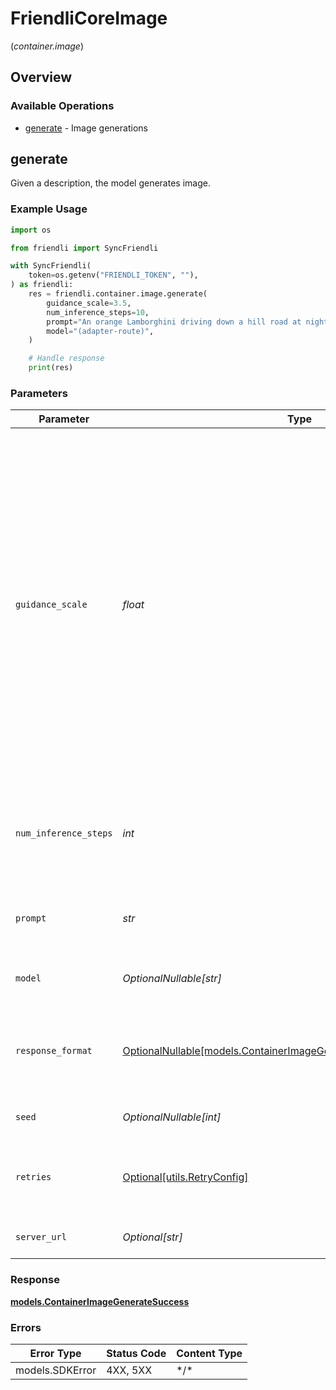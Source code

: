 # FriendliCoreImage
(*container.image*)

## Overview

### Available Operations

* [generate](#generate) - Image generations

## generate

Given a description, the model generates image.

### Example Usage

```python
import os

from friendli import SyncFriendli

with SyncFriendli(
    token=os.getenv("FRIENDLI_TOKEN", ""),
) as friendli:
    res = friendli.container.image.generate(
        guidance_scale=3.5,
        num_inference_steps=10,
        prompt="An orange Lamborghini driving down a hill road at night with a beautiful ocean view in the background.",
        model="(adapter-route)",
    )

    # Handle response
    print(res)
```

### Parameters

| Parameter                                                                                                                                                                                                                                                                                | Type                                                                                                                                                                                                                                                                                     | Required                                                                                                                                                                                                                                                                                 | Description                                                                                                                                                                                                                                                                              | Example                                                                                                                                                                                                                                                                                  |
| ---------------------------------------------------------------------------------------------------------------------------------------------------------------------------------------------------------------------------------------------------------------------------------------- | ---------------------------------------------------------------------------------------------------------------------------------------------------------------------------------------------------------------------------------------------------------------------------------------- | ---------------------------------------------------------------------------------------------------------------------------------------------------------------------------------------------------------------------------------------------------------------------------------------- | ---------------------------------------------------------------------------------------------------------------------------------------------------------------------------------------------------------------------------------------------------------------------------------------- | ---------------------------------------------------------------------------------------------------------------------------------------------------------------------------------------------------------------------------------------------------------------------------------------- |
| `guidance_scale`                                                                                                                                                                                                                                                                         | *float*                                                                                                                                                                                                                                                                                  | :heavy_check_mark:                                                                                                                                                                                                                                                                       | Adjusts the alignment of the generated image with the input prompt. Higher values (e.g., 8-10) make the output more faithful to the prompt, while lower values (e.g., 1-5) encourage more creative freedom. This parameter may be irrelevant for certain models, such as `FLUX.Schnell`. |                                                                                                                                                                                                                                                                                          |
| `num_inference_steps`                                                                                                                                                                                                                                                                    | *int*                                                                                                                                                                                                                                                                                    | :heavy_check_mark:                                                                                                                                                                                                                                                                       | The number of inference steps to use during image generation. Supported range: [1, 50].                                                                                                                                                                                                  |                                                                                                                                                                                                                                                                                          |
| `prompt`                                                                                                                                                                                                                                                                                 | *str*                                                                                                                                                                                                                                                                                    | :heavy_check_mark:                                                                                                                                                                                                                                                                       | A text description of the desired image.                                                                                                                                                                                                                                                 |                                                                                                                                                                                                                                                                                          |
| `model`                                                                                                                                                                                                                                                                                  | *OptionalNullable[str]*                                                                                                                                                                                                                                                                  | :heavy_minus_sign:                                                                                                                                                                                                                                                                       | Routes the request to a specific adapter.                                                                                                                                                                                                                                                | (adapter-route)                                                                                                                                                                                                                                                                          |
| `response_format`                                                                                                                                                                                                                                                                        | [OptionalNullable[models.ContainerImageGenerationBodyResponseFormat]](../../models/containerimagegenerationbodyresponseformat.md)                                                                                                                                                        | :heavy_minus_sign:                                                                                                                                                                                                                                                                       | The format in which the generated image will be returned. One of `raw` and `jpeg`.                                                                                                                                                                                                       |                                                                                                                                                                                                                                                                                          |
| `seed`                                                                                                                                                                                                                                                                                   | *OptionalNullable[int]*                                                                                                                                                                                                                                                                  | :heavy_minus_sign:                                                                                                                                                                                                                                                                       | The seed to use for image generation.                                                                                                                                                                                                                                                    |                                                                                                                                                                                                                                                                                          |
| `retries`                                                                                                                                                                                                                                                                                | [Optional[utils.RetryConfig]](../../models/utils/retryconfig.md)                                                                                                                                                                                                                         | :heavy_minus_sign:                                                                                                                                                                                                                                                                       | Configuration to override the default retry behavior of the client.                                                                                                                                                                                                                      |                                                                                                                                                                                                                                                                                          |
| `server_url`                                                                                                                                                                                                                                                                             | *Optional[str]*                                                                                                                                                                                                                                                                          | :heavy_minus_sign:                                                                                                                                                                                                                                                                       | An optional server URL to use.                                                                                                                                                                                                                                                           | http://localhost:8080                                                                                                                                                                                                                                                                    |

### Response

**[models.ContainerImageGenerateSuccess](../../models/containerimagegeneratesuccess.md)**

### Errors

| Error Type      | Status Code     | Content Type    |
| --------------- | --------------- | --------------- |
| models.SDKError | 4XX, 5XX        | \*/\*           |